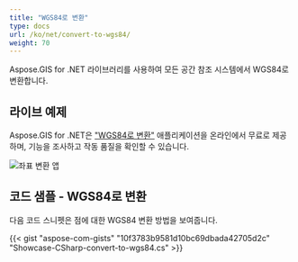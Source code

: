 ```yaml
---
title: "WGS84로 변환"
type: docs
url: /ko/net/convert-to-wgs84/
weight: 70
---
```


Aspose.GIS for .NET 라이브러리를 사용하여 모든 공간 참조 시스템에서 WGS84로 변환합니다.

## **라이브 예제**

Aspose.GIS for .NET은 ["WGS84로 변환"](https://products.aspose.app/gis/transformation/convert-to-wgs84) 애플리케이션을 온라인에서 무료로 제공하며, 기능을 조사하고 작동 품질을 확인할 수 있습니다.

![좌표 변환 앱](transform-coordinates.png)

## **코드 샘플 - WGS84로 변환**

다음 코드 스니펫은 점에 대한 WGS84 변환 방법을 보여줍니다.

{{< gist "aspose-com-gists" "10f3783b9581d10bc69dbada42705d2c" "Showcase-CSharp-convert-to-wgs84.cs" >}}
